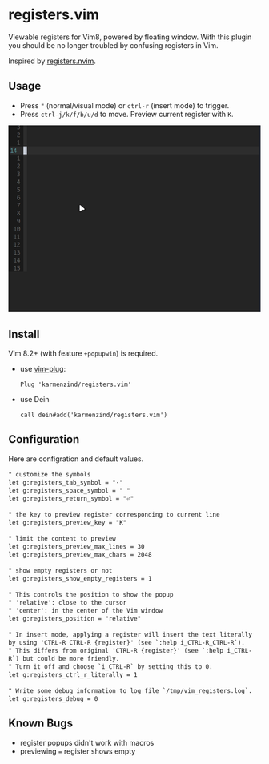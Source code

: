 # registers.vim

Viewable registers for Vim8, powered by floating window. With this plugin you should be no longer troubled by confusing registers in Vim.

Inspired by [registers.nvim](https://github.com/tversteeg/registers.nvim).

## Usage

- Press `"` (normal/visual mode) or `ctrl-r` (insert mode) to trigger.
- Press `ctrl-j/k/f/b/u/d` to move. Preview current register with `K`.



<img src="https://raw.githubusercontent.com/Karmenzind/i/master/registers.vim/registers-preview.gif" alt="drawing" style="width:666px;"/>


<!-- ![](https://raw.githubusercontent.com/Karmenzind/i/master/registers.vim/registers-preview.gif) -->
## Install

Vim 8.2+ (with feature `+popupwin`) is required.

- use [vim-plug](https://github.com/junegunn/vim-plug):
    ```
    Plug 'karmenzind/registers.vim'
    ```
- use Dein
    ```
    call dein#add('karmenzind/registers.vim')
    ```

## Configuration

Here are configration and default values.

```vim
" customize the symbols
let g:registers_tab_symbol = "·"
let g:registers_space_symbol = " "
let g:registers_return_symbol = "⏎"

" the key to preview register corresponding to current line
let g:registers_preview_key = "K"

" limit the content to preview
let g:registers_preview_max_lines = 30
let g:registers_preview_max_chars = 2048

" show empty registers or not
let g:registers_show_empty_registers = 1

" This controls the position to show the popup
" 'relative': close to the cursor
" 'center': in the center of the Vim window
let g:registers_position = "relative"

" In insert mode, applying a register will insert the text literally by using 'CTRL-R CTRL-R {register}' (see `:help i_CTRL-R_CTRL-R`).
" This differs from original 'CTRL-R {register}' (see `:help i_CTRL-R`) but could be more friendly.
" Turn it off and choose `i_CTRL-R` by setting this to 0.
let g:registers_ctrl_r_literally = 1

" Write some debug information to log file `/tmp/vim_registers.log`.
let g:registers_debug = 0
```

## Known Bugs

- register popups didn't work with macros
- previewing `=` register shows empty
